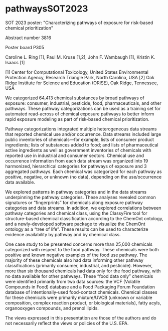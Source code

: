 # pathwaysSOT2023
SOT 2023 poster: "Characterizing pathways of exposure for risk-based chemical prioritization"

Abstract number 3816

Poster board P305

Caroline L. Ring [1], Paul M. Kruse [1,2], John F. Wambaugh [1], Kristin K. Isaacs [1]

[1] Center for Computational Toxicology, United States Environmental Protection Agency, Research Triangle Park, North Carolina, USA
[2] Oak Ridge Institute for Science and Education (ORISE), Oak Ridge, Tennessee, USA

We categorized 64,413 chemical substances by broad pathways of exposure: consumer, industrial, pesticide, food, pharmaceuticals, and other pathways.  These pathway categorizations can be used as a training set for automated read-across of chemical exposure pathways to better inform rapid exposure modeling as part of risk-based chemical prioritization.

Pathway categorizations integrated multiple heterogeneous data streams that reported chemical use and/or occurrence. Data streams included large public inventories of chemicals—for example, lists of consumer product ingredients; lists of substances added to food; and lists of pharmaceutical active ingredients as well as government inventories of chemicals with reported use in industrial and consumer sectors. Chemical use and occurrence information from each data stream was organized into 19 harmonized, hierarchical categories for pathways of exposure and 3 aggregated pathways. Each chemical was categorized for each pathway as positive, negative, or unknown (no data), depending on the use/occurrence data available. 

We explored patterns in pathway categories and in the data streams underpinning the pathway categories. These analyses revealed common signatures or “fingerprints” for chemicals along exposure pathway categories and data streams. In addition, we explored correlations between pathway categories and chemical class, using the ClassyFire tool for structure-based chemical classification according to the ChemOnt ontology, and a newly-developed software package to visualize the ChemOnt ontology as a “tree of life”. These results can be used to characterize evidence availability by pathway and by chemical class.

One case study to be presented concerns more than 25,000 chemicals categorized with respect to the food pathway. These chemicals were both positive and known negative examples of the food use pathway. The majority of these chemicals also had data informing other pathway classifications (primarily consumer, industrial, and pesticide). However, more than six thousand chemicals had data only for the food pathway, with no data available for other pathways. These “food data only” chemicals were identified primarily from two data sources: the VCF (Volatile Compounds in Food) database and a Food Packaging Forum Foundation database of intentionally-used food-contact chemicals. Chemical classes for these chemicals were primarily mixture/UVCB (unknown or variable composition, complex reaction product, or biological materials), fatty acyls, organooxygen compounds, and prenol lipids. 

The views expressed in this presentation are those of the authors and do not necessarily reflect the views or policies of the U.S. EPA.
